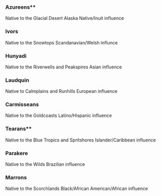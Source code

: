 ### Azureens**
Native to the Glacial Desert
Alaska Native/Inuit influence

### Ivors
Native to the Snowtops
Scandanavian/Welsh influnce

### Hunyadi
Native to the Riverwells and Peakspires
Asian influence

### Laudquin
Native to Calmplains and Runhills
European influence

### Carmisseans
Native to the Goldcoasts
Latino/Hispanic influence

### Tearans**
Native to the Blue Tropics and Spritshores
Islander/Caribbean influence

### Parakere
Native to the Wilds
Brazilian influence

### Marrons
Native to the Scorchlands
Black/African American/African influence